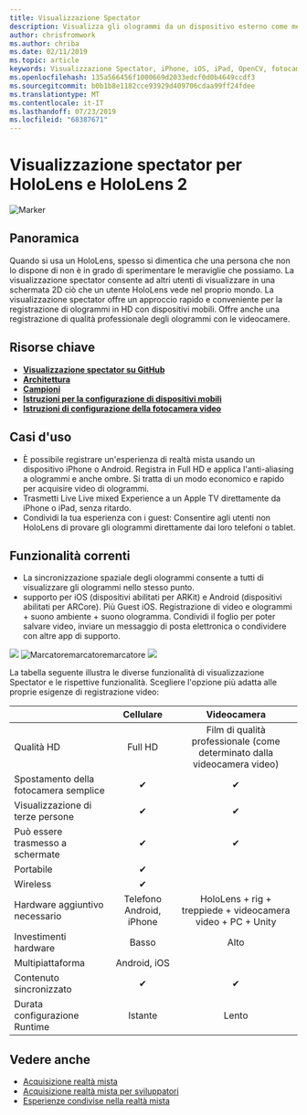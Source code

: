 ```yaml
---
title: Visualizzazione Spectator
description: Visualizza gli ologrammi da un dispositivo esterno come mezzo per dimostrare un'esperienza di realtà mista su una visualizzazione esterna o la registrazione di un video di un'esperienza di realtà mista.
author: chrisfromwork
ms.author: chriba
ms.date: 02/11/2019
ms.topic: article
keywords: Visualizzazione Spectator, iPhone, iOS, iPad, OpenCV, fotocamera, ARKit, HoloLens, realtà mista, MixedRealityToolkit, demo, record
ms.openlocfilehash: 135a566456f1000669d2033edcf0d0b4649ccdf3
ms.sourcegitcommit: b0b1b8e1182cce93929d409706cdaa99ff24fdee
ms.translationtype: MT
ms.contentlocale: it-IT
ms.lasthandoff: 07/23/2019
ms.locfileid: "68387671"
---
```

# <a name="spectator-view-for-hololens-and-hololens-2"></a>Visualizzazione spectator per HoloLens e HoloLens 2

![Marker](images/SpecViewPhoneHero.jpg)

## <a name="overview"></a>Panoramica

Quando si usa un HoloLens, spesso si dimentica che una persona che non lo dispone di non è in grado di sperimentare le meraviglie che possiamo. La visualizzazione spectator consente ad altri utenti di visualizzare in una schermata 2D ciò che un utente HoloLens vede nel proprio mondo.
La visualizzazione spectator offre un approccio rapido e conveniente per la registrazione di ologrammi in HD con dispositivi mobili. Offre anche una registrazione di qualità professionale degli ologrammi con le videocamere.

## <a name="key-resources"></a>Risorse chiave

* [**Visualizzazione spectator su GitHub**](https://github.com/microsoft/MixedReality-SpectatorView)
* [**Architettura**](https://github.com/microsoft/MixedReality-SpectatorView/blob/master/doc/SpectatorView.Architecture.md)
* [**Campioni**](https://github.com/microsoft/MixedReality-SpectatorView/tree/master/samples)
* [**Istruzioni per la configurazione di dispositivi mobili**](https://github.com/microsoft/MixedReality-SpectatorView/blob/master/doc/SpectatorView.Setup.md)
* [**Istruzioni di configurazione della fotocamera video**](https://github.com/microsoft/MixedReality-SpectatorView/blob/master/doc/SpectatorView.Setup.VideoCamera.md)

## <a name="use-cases"></a>Casi d'uso
* È possibile registrare un'esperienza di realtà mista usando un dispositivo iPhone o Android. Registra in Full HD e applica l'anti-aliasing a ologrammi e anche ombre. Si tratta di un modo economico e rapido per acquisire video di ologrammi.
* Trasmetti Live Live mixed Experience a un Apple TV direttamente da iPhone o iPad, senza ritardo.
* Condividi la tua esperienza con i guest: Consentire agli utenti non HoloLens di provare gli ologrammi direttamente dai loro telefoni o tablet.

## <a name="current-features"></a>Funzionalità correnti

* La sincronizzazione spaziale degli ologrammi consente a tutti di visualizzare gli ologrammi nello stesso punto.
* supporto per iOS (dispositivi abilitati per ARKit) e Android (dispositivi abilitati per ARCore).
Più Guest iOS.
Registrazione di video e ologrammi + suono ambiente + suono ologramma.
Condividi il foglio per poter salvare video, inviare un messaggio di posta elettronica o condividere con altre app di supporto.

![](images/SpecViewPhoneDemo.jpg)
![Marcatoremarcatoremarcatore](images/hololensspectatorview-500px.jpg) ![](images/spectatorview-300px.png)

La tabella seguente illustra le diverse funzionalità di visualizzazione Spectator e le rispettive funzionalità. Scegliere l'opzione più adatta alle proprie esigenze di registrazione video:

|                                      | Cellulare                  |                    Videocamera              |
|--------------------------------------|:-----------------------:|:-------------------------------------------:|
| Qualità HD                           |         Full HD         |        Film di qualità professionale (come determinato dalla videocamera video)      |
| Spostamento della fotocamera semplice                 |            ✔            |                      ✔                      |
| Visualizzazione di terze persone                    |            ✔            |                      ✔                      |
| Può essere trasmesso a schermate           |            ✔            |                      ✔                      |
| Portabile                             |            ✔            |                                             |
| Wireless                             |            ✔            |                                             |
| Hardware aggiuntivo necessario         |     Telefono Android, iPhone    | HoloLens + rig + treppiede + videocamera video + PC + Unity |
| Investimenti hardware                  |           Basso            |                     Alto                    |
| Multipiattaforma                       |           Android, iOS   |                                             |
| Contenuto sincronizzato                 |            ✔            |                      ✔                      |
| Durata configurazione Runtime               |         Istante          |                     Lento                    |
## <a name="see-also"></a>Vedere anche

* [Acquisizione realtà mista](mixed-reality-capture.md) 
* [Acquisizione realtà mista per sviluppatori](mixed-reality-capture-for-developers.md)
* [Esperienze condivise nella realtà mista](shared-experiences-in-mixed-reality.md)
